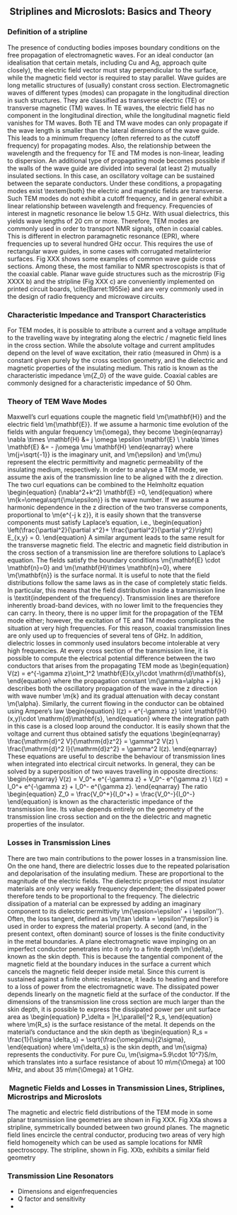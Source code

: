 ##  Striplines and Microslots: Basics and Theory
### Definition of a stripline
 The presence of conducting bodies imposes boundary conditions on the free propagation of electromagnetic waves. For an ideal conductor (an idealisation that certain metals, including Cu and Ag, approach quite closely), the electric field vector must stay perpendicular to the surface, while the magnetic field vector is required to stay parallel. 
Wave guides are long metallic structures of (usually) constant cross section. Electromagnetic waves of different types  (modes) can propagate in the longitudinal direction in such structures. They are classified as transverse electric (TE) or transverse magnetic (TM) waves. In TE waves, the electric field has no component in the longitudinal direction, while the longitudinal magnetic field vanishes for TM waves. Both TE and TM wave modes can only propagate if the wave length is smaller than the lateral dimensions of the wave guide. This leads to a minimum frequency (often referred to as the cutoff frequency) for propagating modes. Also, the relationship between the wavelength and the frequency for TE and TM modes is non-linear, leading to dispersion.
An additional type of propagating mode becomes possible if the walls of the wave guide are divided into several (at least 2) mutually insulated sections. In this case, an oscillatory voltage can be sustained between the separate conductors. Under these conditions, a propagating modes exist \textem{both} the electric and magnetic fields are transverse. Such TEM modes do not exhibit a cutoff frequency, and in general exhibit a linear relationship between wavelength and frequency. 
Frequencies of interest in magnetic resonance lie below 1.5 GHz. With usual dielectrics, this yields wave lengths of 20 cm or more. Therefore, TEM modes are commonly used in order to transport NMR signals, often in coaxial cables. This is different in electron paramagnetic resonance (EPR), where frequencies up to several hundred GHz occur. This requires the use of rectangular wave guides, in some cases with corrugated metalinterior surfaces.
Fig XXX shows some examples of common wave guide cross sections. Among these, the most familiar to NMR spectroscopists is that of the coaxial cable. Planar wave guide structures such as the microstrip (Fig XXXX b) and the stripline (Fig XXX c) are conveniently implemented on printed circuit boards, \cite{Barret:1955ie} and are very commonly used in the design of radio frequency and microwave circuits. 
### Characteristic Impedance and Transport Characteristics
For TEM modes, it is possible to attribute a current and a voltage amplitude to the travelling wave by integrating along the electric / magnetic field lines in the cross section. While the absolute voltage and current amplitudes depend on the level of wave excitation, their ratio (measured in Ohm) is a constant given purely by the cross section geometry, and the dielectric and magnetic properties of the insulating medium. This ratio is known as the characteristic impedance \m{Z_0} of the wave guide. Coaxial cables are commonly designed for a characteristic impedance of 50 Ohm.
### Theory of TEM Wave Modes
Maxwell’s curl equations couple the magnetic field \m{\mathbf{H}} and the electric field \m{\mathbf{E}}. If we assume a harmonic time evolution of the fields with angular frequency \m{\omega}, they become
\begin{eqnarray}
\nabla \times \mathbf{H} &= j \omega \epsilon \mathbf{E} \\
\nabla \times \mathbf{E} &= - j\omega \mu \mathbf{H}
\end{eqnarray}
where \m{j=\sqrt{-1}} is the imaginary unit, and \m{\epsilon} and \m{\mu} represent the electric permittivity and magnetic permeability of the insulating medium, respectively. In order to analyse a TEM mode, we assume the axis of the transmission line to be aligned with the z direction. The two curl equations can be combined to the Helmholtz equation
\begin{equation}
(\nabla^2+k^2) \mathbf{E}  =0,
\end{equation}
where \m{k=\omega\sqrt{\mu\epsilon}} is the wave number. If we assume a harmonic dependence in the z direction of the two transverse components, proportional to \m{e^{-j k z}}, it is easily shown that the transverse components must satisfy Laplace’s equation, i.e.,
\begin{equation}
\left(\frac{\partial^2}{\partial x^2}+ \frac{\partial^2}{\partial y^2}\right) E_{x,y} = 0.
\end{equation}
A similar argument leads to the same result for the transverse magnetic field. The electric and magnetic field distribution in the cross section of a transmission line are therefore solutions to Laplace’s equation. The fields satisfy the boundary conditions \m{\mathbf{E} \cdot \mathbf{n}=0} and \m{\mathbf{H}\times \mathbf{n}=0}, where \m{\mathbf{n}} is the surface normal. It is useful to note that the field distributions follow the same laws as in the case of completely static fields. In particular, this means that the field distribution inside a transmission line is \textit{independent of the frequency}. Transmission lines are therefore inherently broad-band devices, with no lower limit to the frequencies they can carry. In theory, there is no upper limit for the propagation of the TEM mode either; however, the excitation of TE and TM modes complicates the situation at very high frequencies. For this reason, coaxial transmission lines are only used up to frequencies of several tens of GHz. In addition, dielectric losses in commonly used insulators become intolerable at very high frequencies.
At every cross section of the transmission line, it is possible to compute the electrical potential difference between the two conductors that arises from the propagating TEM mode as
\begin{equation}
V(z) = e^{-\gamma z}\oint_1^2 \mathbf{E}(x,y)\cdot \mathrm{d}\mathbf{s},
\end{equation}
where the propagation constant \m{\gamma=\alpha + j k} describes both the oscillatory propagation of the wave in the z direction with wave number \m{k} and its gradual attenuation with decay constant \m{\alpha}.
Similarly, the current flowing in the conductor can be obtained using Ampere’s law
\begin{equation}
I(z) = e^{-\gamma z} \oint \mathbf{H}(x,y)\cdot \mathrm{d}\mathbf{s},
\end{equation}
where the integration path in this case is a closed loop around the conductor. It is easily shown that the voltage and current thus obtained satisfy the equations
\begin{eqnarray}
\frac{\mathrm{d}^2 V}{\mathrm{d}z^2} = \gamma^2 V(z) \\
\frac{\mathrm{d}^2 I}{\mathrm{d}z^2} = \gamma^2 I(z).
\end{eqnarray}
These equations are useful to describe the behaviour of transmission lines when integrated into electrical circuit networks. In general, they can be solved by a superposition of two waves travelling in opposite directions:
\begin{eqnarray}
V(z) = V_0^+ e^{-\gamma z} + V_0^- e^{\gamma z} \\ 
I(z) = I_0^+ e^{-\gamma z} + I_0^- e^{\gamma z}.
\end{eqnarray}
The ratio 
\begin{equation}
Z_0 = \frac{V_0^+}{I_0^+} = \frac{V_0^-}{I_0^-}
\end{equation}
is known as the characteristic impedance of the transmission line. Its value depends entirely on the geometry of the transmission line cross section and on the the dielectric and magnetic properties of the insulator. 
### Losses in Transmission Lines
There are two main contributions to the power losses in a transmission line. On the one hand, there are dielectric losses due to the repeated polarisation and depolarisation of the insulating medium. These are proportional to the magnitude of the electric fields. The dielectric properties of most insulator materials are only very weakly frequency dependent; the dissipated power therefore tends to be proportional to the frequency. The dielectric dissipation of a material can be expressed by adding an imaginary component to its dielectric permittivity \m{\epsion=\epsilon’ + i \epsilon’’}. Often, the loss tangent, defined as \m{\tan \delta = \epsilon’’/\epsilon’} is used in order to express the material property. 
A second (and, in the present context, often dominant) source of losses is the finite conductivity in the metal boundaries. A plane electromagnetic wave impinging on an imperfect conductor penetrates into it only to a finite depth \m{\delta}, known as the skin depth. This is because the tangential component of the magnetic field at the boundary induces in the surface a current which cancels the magnetic field deeper inside metal. Since this current is sustained against a finite ohmic resistance, it leads to heating and therefore to a loss of power from the electromagnetic wave. The dissipated power depends linearly on the magnetic field at the surface of the conductor. If the dimensions of the transmission line cross section are much larger than the skin depth, it is possible to express the dissipated power per unit surface area as
\begin{equation}
P_\delta = |H_\parallel|^2 R_s,
\end{equation}
where \m{R_s} is the surface resistance of the metal. It depends on the material’s conductance and the skin depth as
\begin{equation}
R_s = \frac{1}{\sigma \delta_s} = \sqrt{\frac{\omega\mu}{2\sigma},
\end{equation}
where \m{\delta_s} is the skin depth, and \m{\sigma} represents the conductivity. For pure Cu, \m{\sigma=5.9\cdot 10^7}S/m, which translates into a surface resistance of about 10  m\m{\Omega} at 100 MHz, and about 35 m\m{\Omega} at 1 GHz. 
###  Magnetic Fields and Losses in Transmission Lines, Striplines, Microstrips and Microslots
The magnetic and electric field distributions of the TEM mode in some planar transmission line geometries are shown in Fig XXX. Fig XXa shows a stripline, symmetrically bounded between two ground planes. The magnetic field lines encircle the  central conductor, producing two areas of very high field homogeneity which can be used as sample locations for NMR spectroscopy. 
The stripline, shown in Fig. XXb, exhibits a similar field geometry

### Transmission Line Resonators
- Dimensions and eigenfrequencies
- Q factor and sensitivity
- 
